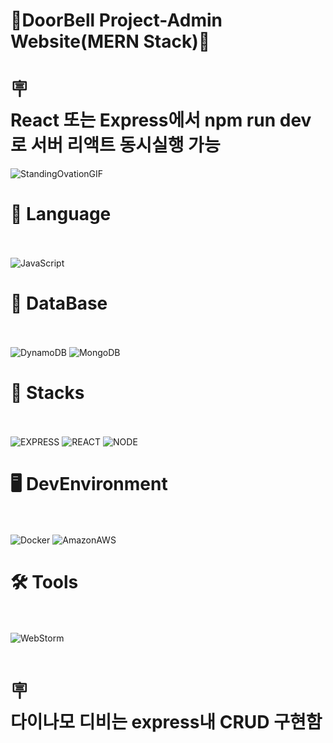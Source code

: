 # 🎨DoorBell Project-Admin Website(MERN Stack)🎡

# 🪧<br> React 또는 Express에서 npm run dev로 서버 리액트 동시실행 가능<br>

![StandingOvationGIF](https://user-images.githubusercontent.com/97998332/212105190-cd648146-d12d-4b26-a4d9-0a6d4c1c3dfd.gif)
<br>


# 📑 Language<br><br>
![JavaScript](https://img.shields.io/badge/javascript-F7DF1E?style=for-the-badge&logo=javascript&logoColor=black)

# 🧬 DataBase<br><br>
![DynamoDB](https://img.shields.io/badge/AmazonDynamoDB-4053D6.svg?style=for-the-badge&logo=AmazonDynamoDB&logoColor=white)
![MongoDB](https://img.shields.io/badge/MongoDB-47A248.svg?style=for-the-badge&logo=MongoDB&logoColor=white)

# 💪 Stacks<br><br>
![EXPRESS](https://img.shields.io/badge/EXPRESS-000000?style=for-the-badge&logo=Express&logoColor=white)
![REACT](https://img.shields.io/badge/react-61DAFB?style=for-the-badge&logo=react&logoColor=white)
![NODE](https://img.shields.io/badge/NODE-339933?style=for-the-badge&logo=Node.js&logoColor=white)

# 🖥️ DevEnvironment<br><br>
![Docker](https://img.shields.io/badge/docker-2496ED?style=for-the-badge&logo=docker&logoColor=white)
![AmazonAWS](https://img.shields.io/badge/AmazonAWS-232F3E?style=for-the-badge&logo=amazonaws&logoColor=white)

# 🛠️ Tools<br><br>
![WebStorm](https://img.shields.io/badge/WebStorm-000000.svg?&style=for-the-badge&logo=WebStorm&logoColor=white)
<br><br>

# 🪧<br>다이나모 디비는 express내 CRUD 구현함<br>
